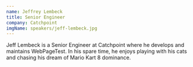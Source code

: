```yaml
---
name: Jeffrey Lembeck
title: Senior Engineer
company: Catchpoint
imgName: speakers/jeff-lembeck.jpg
---
```


Jeff Lembeck is a Senior Engineer at Catchpoint where he develops and maintains WebPageTest. In his spare time, he enjoys playing with his cats and chasing his dream of Mario Kart 8 dominance.
